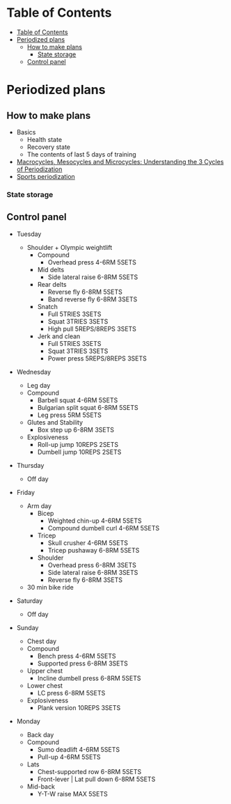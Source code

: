 # Table of Contents
- [Table of Contents](#table-of-contents)
- [Periodized plans](#periodized-plans)
  - [How to make plans](#how-to-make-plans)
    - [State storage](#state-storage)
  - [Control panel](#control-panel)

# Periodized plans
## How to make plans
- Basics
  - Health state
  - Recovery state
  - The contents of last 5 days of training
- [Macrocycles, Mesocycles and Microcycles: Understanding the 3 Cycles of Periodization](https://www.trainingpeaks.com/blog/macrocycles-mesocycles-and-microcycles-understanding-the-3-cycles-of-periodization/#:~:text=A%20mesocycle%20refers%20to%20a,usually%20a%20week%20of%20training.)
- [Sports periodization](https://en.wikipedia.org/wiki/Sports_periodization#:~:text=The%20microcycle%20is%20generally%20up,representing%20a%20year%20or%20two.)
### State storage
## Control panel
- Tuesday
  - Shoulder + Olympic weightlift
    - Compound
      - Overhead press 4-6RM 5SETS
    - Mid delts
      - Side lateral raise 6-8RM 5SETS
    - Rear delts
      - Reverse fly 6-8RM 5SETS
      - Band reverse fly 6-8RM 3SETS
    - Snatch
      - Full 5TRIES 3SETS
      - Squat 3TRIES 3SETS
      - High pull 5REPS/8REPS 3SETS
    - Jerk and clean
      - Full 5TRIES 3SETS
      - Squat 3TRIES 3SETS
      - Power press 5REPS/8REPS 3SETS
- Wednesday
  - Leg day
  - Compound
    - Barbell squat 4-6RM 5SETS
    - Bulgarian split squat 6-8RM 5SETS
    - Leg press 5RM 5SETS
  - Glutes and Stability
    - Box step up 6-8RM 3SETS
  - Explosiveness
    - Roll-up jump 10REPS 2SETS
    - Dumbell jump 10REPS 2SETS
- Thursday
  - Off day
- Friday
  - Arm day
    - Bicep
      - Weighted chin-up 4-6RM 5SETS
      - Compound dumbell curl 4-6RM 5SETS
    - Tricep
      - Skull crusher 4-6RM 5SETS
      - Tricep pushaway 6-8RM 5SETS
    - Shoulder
      - Overhead press 6-8RM 3SETS
      - Side lateral raise 6-8RM 3SETS
      - Reverse fly 6-8RM 3SETS
  - 30 min bike ride
- Saturday
  - Off day
- Sunday
  - Chest day
  - Compound
    - Bench press 4-6RM 5SETS
    - Supported press 6-8RM 3SETS
  - Upper chest
    - Incline dumbell press 6-8RM 5SETS
  - Lower chest
    - LC press 6-8RM 5SETS
  - Explosiveness
    - Plank version 10REPS 3SETS

- Monday
  - Back day
  - Compound
    - Sumo deadlift 4-6RM 5SETS
    - Pull-up 4-6RM 5SETS
  - Lats
    - Chest-supported row 6-8RM 5SETS
    - Front-lever | Lat pull down 6-8RM 5SETS
  - Mid-back
    - Y-T-W raise MAX 5SETS